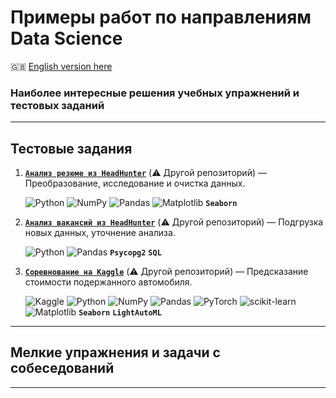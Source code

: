 # Примеры работ по направлениям Data Science #

:gb: [English version here](README.md)

### Наиболее интересные решения учебных упражнений и тестовых заданий ###

----

## Тестовые задания ##

1. [**`Анализ резюме из HeadHunter`**](https://github.com/stalkspectrum/sf-ds-course-all/tree/master/01-20-PROJECT-1)&nbsp;(:warning:&nbsp;Другой&nbsp;репозиторий)&nbsp;&mdash;
Преобразование, исследование и очистка данных.

    ![Python](https://img.shields.io/badge/python-3670A0?style=plastic&logo=python&logoColor=ffdd54)
    ![NumPy](https://img.shields.io/badge/numpy-%23013243.svg?style=plastic&logo=numpy&logoColor=white)
    ![Pandas](https://img.shields.io/badge/pandas-%23150458.svg?style=plastic&logo=pandas&logoColor=white)
    ![Matplotlib](https://img.shields.io/badge/Matplotlib-%23ffffff.svg?style=plastic&logo=Matplotlib&logoColor=black)
    **`Seaborn`**

2. [**`Анализ вакансий из HeadHunter`**](https://github.com/stalkspectrum/sf-ds-course-all/tree/master/02-29-PROJECT-2)&nbsp;(:warning:&nbsp;Другой&nbsp;репозиторий)&nbsp;&mdash;
Подгрузка новых данных, уточнение анализа.

    ![Python](https://img.shields.io/badge/python-3670A0?style=plastic&logo=python&logoColor=ffdd54)
    ![Pandas](https://img.shields.io/badge/pandas-%23150458.svg?style=plastic&logo=pandas&logoColor=white)
    **`Psycopg2`**
    **`SQL`**

3. [**`Соревнование на Kaggle`**](https://github.com/stalkspectrum/sf-ds-course-all/tree/master/03-37-KAGGLE-0)&nbsp;(:warning:&nbsp;Другой&nbsp;репозиторий)&nbsp;&mdash;
Предсказание стоимости подержанного автомобиля.

    ![Kaggle](https://img.shields.io/badge/Kaggle-035a7d?style=plastic&logo=kaggle&logoColor=white)
    ![Python](https://img.shields.io/badge/python-3670A0?style=plastic&logo=python&logoColor=ffdd54)
    ![NumPy](https://img.shields.io/badge/numpy-%23013243.svg?style=plastic&logo=numpy&logoColor=white)
    ![Pandas](https://img.shields.io/badge/pandas-%23150458.svg?style=plastic&logo=pandas&logoColor=white)
    ![PyTorch](https://img.shields.io/badge/PyTorch-%23EE4C2C.svg?style=plastic&logo=PyTorch&logoColor=white)
    ![scikit-learn](https://img.shields.io/badge/scikit--learn-%23F7931E.svg?style=plastic&logo=scikit-learn&logoColor=white)
    ![Matplotlib](https://img.shields.io/badge/Matplotlib-%23ffffff.svg?style=plastic&logo=Matplotlib&logoColor=black)
    **`Seaborn`**
    **`LightAutoML`**

----

## Мелкие упражнения и задачи с собеседований ##

----
